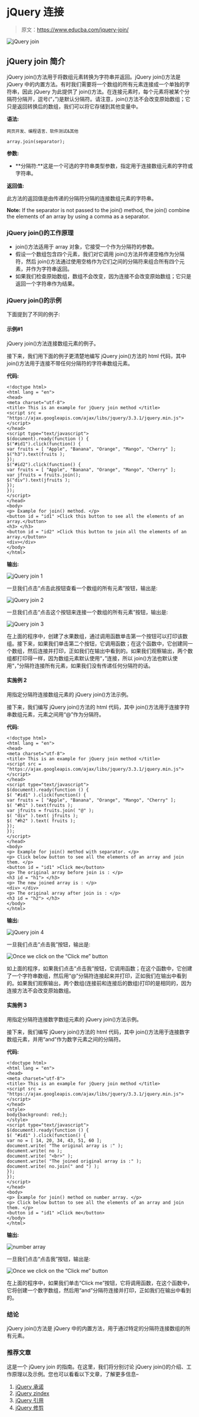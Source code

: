 # jQuery 连接

> 原文：<https://www.educba.com/jquery-join/>

![jQuery join](img/e96a918c4a2be3bb7f2dfdd17b7e9b17.png)



## jQuery join 简介

jQuery join()方法用于将数组元素转换为字符串并返回。jQuery join()方法是 jQuery 中的内置方法。有时我们需要将一个数组的所有元素连接成一个单独的字符串，因此 jQuery 为此提供了 join()方法。在连接元素时，每个元素将被某个分隔符分隔开，逗号(“，”)是默认分隔符。请注意，join()方法不会改变原始数组；它只是返回转换后的数组，我们可以将它存储到其他变量中。

**语法:**

<small>网页开发、编程语言、软件测试&其他</small>

```
array.join(separator);
```

**参数:**

*   **分隔符:**这是一个可选的字符串类型参数，指定用于连接数组元素的字符或字符串。

**返回值:**

此方法的返回值是由传递的分隔符分隔的连接数组元素的字符串。

**Note:** If the separator is not passed to the join() method, the join() combine the elements of an array by using a comma as a separator.

### jQuery join()的工作原理

*   join()方法适用于 array 对象，它接受一个作为分隔符的参数。
*   假设一个数组包含四个元素，我们对它调用 join()方法并传递空格作为分隔符，然后 join()方法通过使用空格作为它们之间的分隔符来组合所有四个元素，并作为字符串返回。
*   如果我们检查原始数组，数组不会改变，因为连接不会改变原始数组；它只是返回一个字符串作为结果。

### jQuery join()的示例

下面提到了不同的例子:

#### 示例#1

jQuery join()方法连接数组元素的例子。

接下来，我们用下面的例子更清楚地编写 jQuery join()方法的 html 代码，其中 join()方法用于连接不带任何分隔符的字符串数组元素。

**代码:**

```
<!doctype html>
<html lang = "en">
<head>
<meta charset="utf-8">
<title> This is an example for jQuery join method </title>
<script src = "https://ajax.googleapis.com/ajax/libs/jquery/3.3.1/jquery.min.js">
</script>
</head>
<script type="text/javascript">
$(document).ready(function () {
$("#id1").click(function() {
var fruits = [ "Apple", "Banana", "Orange", "Mango", "Cherry" ];
$("h3").text(fruits );
});
$("#id2").click(function() {
var fruits = [ "Apple", "Banana", "Orange", "Mango", "Cherry" ];
var jfruits = fruits.join();
$("div").text(jfruits );
});
});
</script>
</head>
<body>
<p> Example for join() method. </p>
<button id = "id1" >Click this button to see all the elements of an array.</button>
<h3> </h3>
<button id = "id2" >Click this button to join all the elements of an array.</button>
<div></div>
</body>
</html>
```

**输出:**

![jQuery join 1](img/9cf7a56cd7c71d97a6397b3c6f3a99eb.png)



一旦我们点击“点击此按钮查看一个数组的所有元素”按钮，输出是:

![jQuery join 2](img/7ab0de8d004b1f2783d6d1b5caa4a05b.png)



一旦我们点击“点击这个按钮来连接一个数组的所有元素”按钮，输出是:

![jQuery join 3](img/cc560cfd76d8271ee2987194b34dd1e3.png)



在上面的程序中，创建了水果数组，通过调用函数单击第一个按钮可以打印该数组。接下来，如果我们单击第二个按钮，它调用函数；在这个函数中，它创建同一个数组，然后连接并打印，正如我们在输出中看到的。如果我们观察输出，两个数组都打印得一样，因为数组元素默认使用“，”连接，所以 join()方法也默认使用“，”分隔符连接所有元素，如果我们没有传递任何分隔符的话。

#### 实施例 2

用指定分隔符连接数组元素的 jQuery join()方法示例。

接下来，我们编写 jQuery join()方法的 html 代码，其中 join()方法用于连接字符串数组元素，元素之间用“@”作为分隔符。

**代码:**

```
<!doctype html>
<html lang = "en">
<head>
<meta charset="utf-8">
<title> This is an example for jQuery join method </title>
<script src = "https://ajax.googleapis.com/ajax/libs/jquery/3.3.1/jquery.min.js">
</script>
</head>
<script type="text/javascript">
$(document).ready(function () {
$( "#id1" ).click(function() {
var fruits = [ "Apple", "Banana", "Orange", "Mango", "Cherry" ];
$( "#h1" ).text(fruits );
var jfruits = fruits.join( "@" );
$( "div" ).text( jfruits );
$( "#h2" ).text( fruits );
});
});
</script>
</head>
<body>
<p> Example for join() method with separator. </p>
<p> Click below button to see all the elements of an array and join them. </p>
<button id = "id1" >Click me</button>
<p> The original array before join is : </p>
<h3 id = "h1"> </h3>
<p> The new joined array is : </p>
<div> </div>
<p> The original array after join is : </p>
<h3 id = "h2"> </h3>
</body>
</html>
```

**输出:**

![jQuery join 4](img/8e56acbd83ff06d3d2c75ad4c36a1cf8.png)



一旦我们点击“点击我”按钮，输出是:

![Once we click on the “Click me” button](img/2bdce2fcd2be5b2b0499fb1c327d9d24.png)



如上面的程序，如果我们点击“点击我”按钮，它调用函数；在这个函数中，它创建了一个字符串数组，然后用“@”分隔符连接起来并打印，正如我们在输出中看到的。如果我们观察输出，两个数组(连接前和连接后的数组)打印的是相同的，因为连接方法不会改变原始数组。

#### 实施例 3

用指定分隔符连接数字数组元素的 jQuery join()方法示例。

接下来，我们编写 jQuery join()方法的 html 代码，其中 join()方法用于连接数字数组元素，并用“and”作为数字元素之间的分隔符。

**代码:**

```
<!doctype html>
<html lang = "en">
<head>
<meta charset="utf-8">
<title> This is an example for jQuery join method </title>
<script src = "https://ajax.googleapis.com/ajax/libs/jquery/3.3.1/jquery.min.js">
</script>
</head>
<style>
body{background: red;};
</style>
<script type="text/javascript">
$(document).ready(function () {
$( "#id1" ).click(function() {
var no = [ 14, 20, 34, 43, 51, 60 ];
document.write( "The original array is :" );
document.write( no );
document.write( "<br>" );
document.write( "The joined original array is :" );
document.write( no.join(" and ") );
});
});
</script>
</head>
<body>
<p> Example for join() method on number array. </p>
<p> Click below button to see all the elements of an array and join them. </p>
<button id = "id1" >Click me</button>
</body>
</html>
```

**输出:**

![number array](img/45221f3c37b2aa4483e1727eaee2ed70.png)



一旦我们点击“点击我”按钮，输出是:

![Once we click on the “Click me” button](img/23555bb0483772d4e4d2c66e3b8fae57.png)



在上面的程序中，如果我们单击“Click me”按钮，它将调用函数，在这个函数中，它将创建一个数字数组，然后用“and”分隔符连接并打印，正如我们在输出中看到的。

### 结论

jQuery join()方法是 jQuery 中的内置方法，用于通过特定的分隔符连接数组的所有元素。

### 推荐文章

这是一个 jQuery join 的指南。在这里，我们将分别讨论 jQuery join()的介绍、工作原理以及示例。您也可以看看以下文章，了解更多信息–

1.  [jQuery 承诺](https://www.educba.com/jquery-promise/)
2.  [jQuery zindex](https://www.educba.com/jquery-zindex/)
3.  [jQuery 引用](https://www.educba.com/jquery-reference/)
4.  [jQuery 修剪](https://www.educba.com/jquery-trim/)





